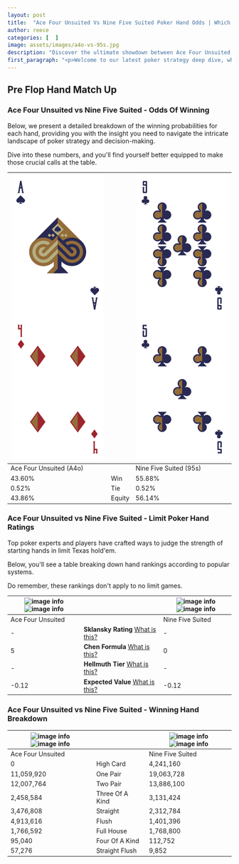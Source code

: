```yaml
---
layout: post
title:  "Ace Four Unsuited Vs Nine Five Suited Poker Hand Odds | Which Is The Better Hand In Poker? A Complete Guide"
author: reece
categories: [  ]
image: assets/images/a4o-vs-95s.jpg
description: "Discover the ultimate showdown between Ace Four Unsuited and Nine Five Suited in poker! Uncover the odds, strategies, and scenarios where one hand triumphs over the other. Get ready to up your poker game with this thrilling analysis."
first_paragraph: "<p>Welcome to our latest poker strategy deep dive, where we're pitting two distinct hands against each other in a high-stakes showdown: Ace Four Unsuited vs Nine Five Suited.</p><p>In the dynamic world of poker, every decision counts, and knowing which hand holds the upper hand is key to your success at the table.</p><p>In this article, we'll dissect these two hands, explore the scenarios where one dominates the other, and equip you with the knowledge to make strategic choices that can tip the odds in your favor.</p><p>Get ready to unravel the intriguing dynamics of these poker hands and elevate your game to new heights.</p>"
---
```




[comment]: # (sp0)

## Pre Flop Hand Match Up

<div class="table hand-ratings" markdown="1"> 



### Ace Four Unsuited vs Nine Five Suited - Odds Of Winning

Below, we present a detailed breakdown of the winning probabilities for each hand, providing you with the insight you need to navigate the intricate landscape of poker strategy and decision-making. 

Dive into these numbers, and you'll find yourself better equipped to make those crucial calls at the table.


    
| ![image info](assets/images/hand1/a.png) ![image info](assets/images/hand1/4o.png) |  | ![image info](assets/images/hand2/9.png) ![image info](assets/images/hand2/5.png) |
| -------- | -------- | -------- |
| Ace Four Unsuited (A4o) |  | Nine Five Suited (95s) |
| 43.60% | Win | 55.88% |
| 0.52% | Tie | 0.52% |
| 43.86% | Equity | 56.14% |




[comment]: # (sp1)



### Ace Four Unsuited vs Nine Five Suited - Limit Poker Hand Ratings

Top poker experts and players have crafted ways to judge the strength of starting hands in limit Texas hold'em. 

Below, you'll see a table breaking down hand rankings according to popular systems. 

Do remember, these rankings don't apply to no limit games.


    
| ![image info](https://www.riverpairs.com/assets/images/hand1/a.png) ![image info](https://www.riverpairs.com/assets/images/hand1/4o.png) |  | ![image info](https://www.riverpairs.com/assets/images/hand2/9.png) ![image info](https://www.riverpairs.com/assets/images/hand2/5.png) |
| -------- | -------- | -------- |
| Ace Four Unsuited |  | Nine Five Suited |
| - | **Sklansky Rating** [What is this?](/sklansky-rating-explained) | - |
| 5 | **Chen Formula** [What is this?](/chen-formula-explained) | 0 |
| - | **Hellmuth Tier** [What is this?](/Hellmuth-tier-explained) | - |
| -0.12 | **Expected Value** [What is this?](/expected-value-explained) | -0.12 |




[comment]: # (sp2)



### Ace Four Unsuited vs Nine Five Suited - Winning Hand Breakdown


    
| ![image info](https://www.riverpairs.com/assets/images/hand1/a.png) ![image info](https://www.riverpairs.com/assets/images/hand1/4o.png) |  | ![image info](https://www.riverpairs.com/assets/images/hand2/9.png) ![image info](https://www.riverpairs.com/assets/images/hand2/5.png) |
| -------- | -------- | -------- |
| Ace Four Unsuited |  | Nine Five Suited |
| 0 | High Card | 4,241,160 |
| 11,059,920 | One Pair | 19,063,728 |
| 12,007,764 | Two Pair | 13,886,100 |
| 2,458,584 | Three Of A Kind | 3,131,424 |
| 3,476,808 | Straight | 2,312,784 |
| 4,913,616 | Flush | 1,401,396 |
| 1,766,592 | Full House | 1,768,800 |
| 95,040 | Four Of A Kind | 112,752 |
| 57,276 | Straight Flush | 9,852 |




[comment]: # (sp3)



</div>

[comment]: # (sp4)



[comment]: # (sp5)

